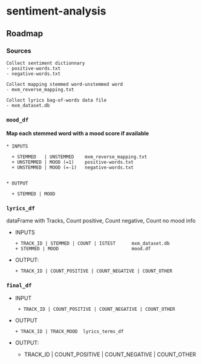 # sentiment-analysis

## Roadmap
    
### Sources

    Collect sentiment dictionnary
    - positive-words.txt
    - negative-words.txt
    
    Collect mapping stemmed word-unstemmed word
    - mxm_reverse_mapping.txt
    
    Collect lyrics bag-of-words data file
    - mxm_dataset.db
    
    
    
### `mood_df`
#### Map each stemmed word with a mood score if available
    
    * INPUTS
    
      + STEMMED   | UNSTEMMED    mxm_reverse_mapping.txt
      + UNSTEMMED | MOOD (=1)    positive-words.txt
      + UNSTEMMED | MOOD (=-1)   negative-words.txt
            
            
    * OUTPUT
    
      + STEMMED | MOOD
            
           
           
### `lyrics_df`
dataFrame with Tracks, Count positive, Count negative, Count no mood info

* INPUTS
    
      + TRACK_ID | STEMMED | COUNT | ISTEST      mxm_dataset.db        
      + STEMMED | MOOD                           mood.df

* OUTPUT:
    
      + TRACK_ID | COUNT_POSITIVE | COUNT_NEGATIVE | COUNT_OTHER


### `final_df`

* INPUT
    
       + TRACK_ID | COUNT_POSITIVE | COUNT_NEGATIVE | COUNT_OTHER
      
      
* OUTPUT
    
      + TRACK_ID | TRACK_MOOD  lyrics_terms_df


* OUTPUT:

  + TRACK_ID | COUNT_POSITIVE | COUNT_NEGATIVE | COUNT_OTHER
